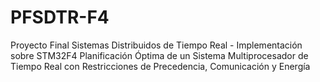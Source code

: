 # PFSDTR-F4
Proyecto Final Sistemas Distribuidos de Tiempo Real - Implementación sobre STM32F4
Planificación Óptima de un Sistema Multiprocesador de Tiempo Real con Restricciones de Precedencia, Comunicación y Energía
